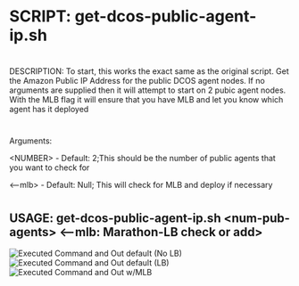 #
# SCRIPT:   get-dcos-public-agent-ip.sh
#
DESCRIPTION: 
To start, this works the exact same as the original script.  Get the Amazon Public IP Address for the public DCOS agent nodes.  If no arguments are supplied then it will attempt to start on 2 pubic agent nodes.  With the MLB flag it will ensure that you have MLB and let you know which agent has it deployed
#
Arguments:

\<NUMBER\> - Default: 2;</t>This should be the number of public agents that you want to check for

\<--mlb\>  - Default: Null; </t>This will check for MLB and deploy if necessary
#
## USAGE:    get-dcos-public-agent-ip.sh \<num-pub-agents\> \<--mlb: Marathon-LB check or add\>

![Executed Command and Out default (No LB)](https://github.com/jdyver/DCOS-Get-Pub-IP/blob/master/img/CMD1.png)
![Executed Command and Out default (LB)](https://github.com/jdyver/DCOS-Get-Pub-IP/blob/master/img/CMD2.png)
![Executed Command and Out w/MLB](https://github.com/jdyver/DCOS-Get-Pub-IP/blob/master/img/CMD3.png)
